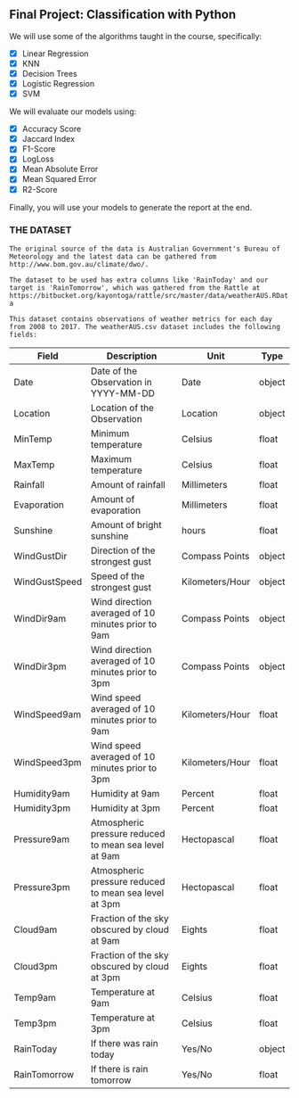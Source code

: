 ## Final Project: Classification with Python

We will use some of the algorithms taught in the course, specifically:

- [x] Linear Regression
- [x] KNN
- [x] Decision Trees
- [x] Logistic Regression
- [x] SVM

We will evaluate our models using:

- [x] Accuracy Score
- [x] Jaccard Index
- [x] F1-Score
- [x] LogLoss
- [x] Mean Absolute Error
- [x] Mean Squared Error
- [x] R2-Score

Finally, you will use your models to generate the report at the end. 


### THE DATASET

``The original source of the data is Australian Government's Bureau of Meteorology and the latest data can be gathered from http://www.bom.gov.au/climate/dwo/.``

``The dataset to be used has extra columns like 'RainToday' and our target is 'RainTomorrow', which was gathered from the Rattle at https://bitbucket.org/kayontoga/rattle/src/master/data/weatherAUS.RData``

``This dataset contains observations of weather metrics for each day from 2008 to 2017. The weatherAUS.csv dataset includes the following fields:``

| Field | Description | Unit | Type |
| ---- | ---- | ---- | ---- |
| Date | Date of the Observation in YYYY-MM-DD | Date | object |
| Location | Location of the Observation | Location | object |
| MinTemp | Minimum temperature | Celsius | float |
| MaxTemp | Maximum temperature | Celsius | float |
| Rainfall | Amount of rainfall | Millimeters | float |
| Evaporation | Amount of evaporation | Millimeters | float |
| Sunshine | Amount of bright sunshine | hours | float |
| WindGustDir | Direction of the strongest gust | Compass Points | object |
| WindGustSpeed | Speed of the strongest gust | Kilometers/Hour | object |
| WindDir9am | Wind direction averaged of 10 minutes prior to 9am | Compass Points | object |
| WindDir3pm | Wind direction averaged of 10 minutes prior to 3pm | Compass Points | object |
| WindSpeed9am | Wind speed averaged of 10 minutes prior to 9am | Kilometers/Hour | float |
| WindSpeed3pm | Wind speed averaged of 10 minutes prior to 3pm | Kilometers/Hour | float |
| Humidity9am | Humidity at 9am | Percent | float |
| Humidity3pm | Humidity at 3pm | Percent | float |
| Pressure9am | Atmospheric pressure reduced to mean sea level at 9am | Hectopascal | float |
| Pressure3pm | Atmospheric pressure reduced to mean sea level at 3pm | Hectopascal | float |
| Cloud9am | Fraction of the sky obscured by cloud at 9am | Eights | float |
| Cloud3pm | Fraction of the sky obscured by cloud at 3pm | Eights | float |
| Temp9am | Temperature at 9am | Celsius | float |
| Temp3pm | Temperature at 3pm | Celsius | float |
| RainToday | If there was rain today | Yes/No | object |
| RainTomorrow | If there is rain tomorrow | Yes/No | float |


